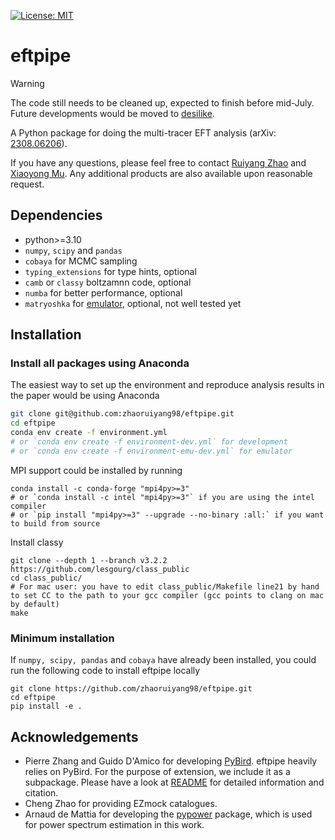 [![License: MIT](https://img.shields.io/badge/License-MIT-yellow.svg)](https://github.com/zhaoruiyang98/eftpipe/blob/main/LICENSE)
# eftpipe
> [!WARNING]  
> The code still needs to be cleaned up, expected to finish before mid-July. Future developments would be moved to [desilike](https://github.com/cosmodesi/desilike).

A Python package for doing the multi-tracer EFT analysis (arXiv: [2308.06206](https://arxiv.org/abs/2308.06206)).

If you have any questions, please feel free to contact [Ruiyang Zhao](mailto:zhaoruiyang19@mails.ucas.edu.cn) and [Xiaoyong Mu](mailto:mouxiaoyong15@mails.ucas.edu.cn). Any additional products are also available upon reasonable request.

## Dependencies
- python>=3.10
- `numpy`, `scipy` and `pandas`
- `cobaya` for MCMC sampling
- `typing_extensions` for type hints, optional
- `camb` or `classy` boltzamnn code, optional
- `numba` for better performance, optional
- `matryoshka` for [emulator](https://github.com/JDonaldM/Matryoshka), optional, not well tested yet

## Installation
### Install all packages using Anaconda
The easiest way to set up the environment and reproduce analysis results in the paper would be using Anaconda
```bash
git clone git@github.com:zhaoruiyang98/eftpipe.git
cd eftpipe
conda env create -f environment.yml
# or `conda env create -f environment-dev.yml` for development
# or `conda env create -f environment-emu-dev.yml` for emulator
```
MPI support could be installed by running
```shell
conda install -c conda-forge "mpi4py>=3"
# or `conda install -c intel "mpi4py>=3"` if you are using the intel compiler
# or `pip install "mpi4py>=3" --upgrade --no-binary :all:` if you want to build from source
```

Install classy
```shell
git clone --depth 1 --branch v3.2.2 https://github.com/lesgourg/class_public
cd class_public/
# For mac user: you have to edit class_public/Makefile line21 by hand to set CC to the path to your gcc compiler (gcc points to clang on mac by default)
make
```
### Minimum installation
If `numpy, scipy, pandas` and `cobaya` have already been installed, you could run the following code to install eftpipe locally
```shell
git clone https://github.com/zhaoruiyang98/eftpipe.git
cd eftpipe
pip install -e .
```

## Acknowledgements
- Pierre Zhang and Guido D'Amico for developing [PyBird](https://github.com/pierrexyz/pybird). eftpipe heavily relies on PyBird. For the purpose of extension, we include it as a subpackage. Please have a look at [README](https://github.com/zhaoruiyang98/eftpipe/blob/main/eftpipe/pybird/README.md) for detailed information and citation.
- Cheng Zhao for providing EZmock catalogues.
- Arnaud de Mattia for developing the [pypower](https://github.com/cosmodesi/pypower) package, which is used for power spectrum estimation in this work.